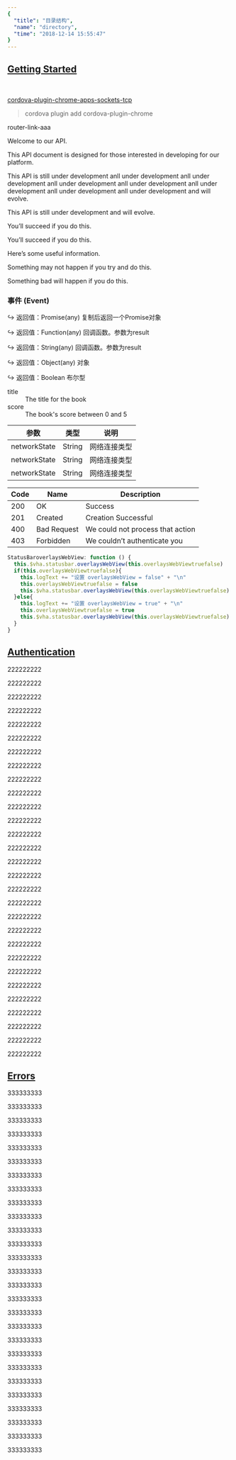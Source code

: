 ```yaml
---
{
  "title": "目录结构",
  "name": "directory",
  "time": "2018-12-14 15:55:47"
}
---
```


<section id="Getting-Started">

# [Getting Started](#Getting-Started)

<br />

<p><a class="ui-r-npm" href="https://www.npmjs.com/package/cordova-plugin-chrome-apps-sockets-tcp" target="_blank">cordova-plugin-chrome-apps-sockets-tcp</a></p>

> cordova plugin add cordova-plugin-chrome

<router-link to="/aaa">router-link-aaa</router-link>

Welcome to our API.

This API document is designed for those interested in developing for our platform.

This API is still under development anll under development anll under development anll under development anll under development anll under development anll under development anll under development and will evolve.

This API is still under development and will evolve.

<p class="_cl-aaaaaa">You’ll succeed if you do this.</p>

<p class="ui-r-note _bdc-success">You’ll succeed if you do this.</p>
<p class="ui-r-note _bdc-info">Here’s some useful information.</p>
<p class="ui-r-note _bdc-warning">Something may not happen if you try and do this.</p>
<p class="ui-r-note _bdc-error">Something bad will happen if you do this.</p>

### **事件 (Event)**

<p class="ui-r-return"><span>↪ 返回值：Promise(any)</span> 复制后返回一个Promise对象</p>
<p class="ui-r-return"><span>↪ 返回值：Function(any)</span> 回调函数。参数为result</p>
<p class="ui-r-return"><span>↪ 返回值：String(any)</span> 回调函数。参数为result</p>
<p class="ui-r-return"><span>↪ 返回值：Object(any)</span> 对象</p>
<p class="ui-r-return"><span>↪ 返回值：Boolean</span> 布尔型</p>

<dl>
  <dt>title</dt>
  <dd>The title for the book</dd>
  <dt>score</dt>
  <dd>The book's score between 0 and 5</dd>
</dl>

参数|类型|说明
-|-|-
networkState|String|网络连接类型
networkState|String|网络连接类型
networkState|String|网络连接类型

Code|Name|Description
-|-|-
200|OK|Success
201|Created|Creation Successful
400|Bad Request|We could not process that action
403|Forbidden|We couldn’t authenticate you

```javascript
StatusBaroverlaysWebView: function () {
  this.$vha.statusbar.overlaysWebView(this.overlaysWebViewtruefalse)
  if(this.overlaysWebViewtruefalse){
    this.logText += "设置 overlaysWebView = false" + "\n"
    this.overlaysWebViewtruefalse = false
    this.$vha.statusbar.overlaysWebView(this.overlaysWebViewtruefalse)
  }else{
    this.logText += "设置 overlaysWebView = true" + "\n"
    this.overlaysWebViewtruefalse = true
    this.$vha.statusbar.overlaysWebView(this.overlaysWebViewtruefalse)
  }
}
```

</section>
<!-- ------------------------------------------- -->
<section id="Authentication">

# [Authentication](#Authentication)

222222222

222222222

222222222

222222222

222222222

222222222

222222222

222222222

222222222

222222222

222222222

222222222

222222222

222222222

222222222

222222222

222222222

222222222

222222222

222222222

222222222

222222222

222222222

222222222

222222222

222222222

222222222

222222222

222222222

</section>
<!-- ------------------------------------------- -->
<section id="Errors">

# [Errors](#Errors)

333333333

333333333

333333333

333333333

333333333

333333333

333333333

333333333

333333333

333333333

333333333

333333333

333333333

333333333

333333333

333333333

333333333

333333333

333333333

333333333

333333333

333333333

333333333

333333333

333333333

333333333

333333333

</section>
<!-- ------------------------------------------- -->